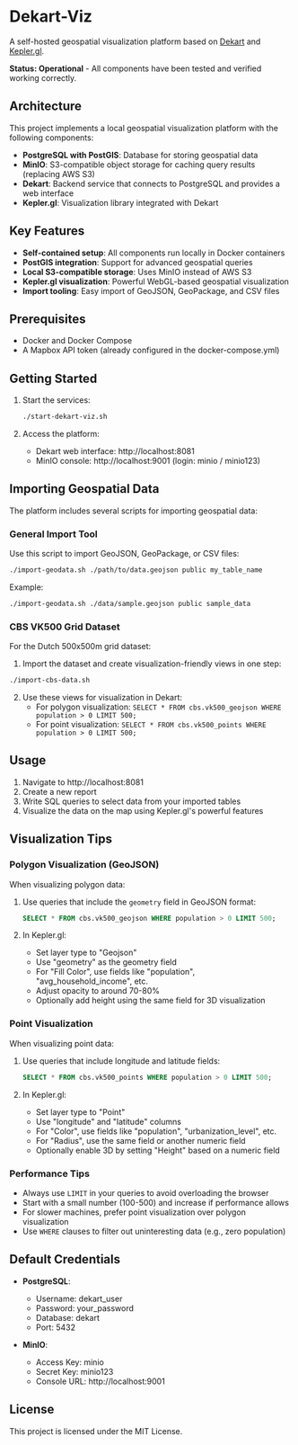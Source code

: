 # Dekart-Viz

A self-hosted geospatial visualization platform based on [Dekart](https://github.com/dekart-xyz/dekart) and [Kepler.gl](https://github.com/keplergl/kepler.gl).

**Status: Operational** - All components have been tested and verified working correctly.

## Architecture

This project implements a local geospatial visualization platform with the following components:

- **PostgreSQL with PostGIS**: Database for storing geospatial data
- **MinIO**: S3-compatible object storage for caching query results (replacing AWS S3)
- **Dekart**: Backend service that connects to PostgreSQL and provides a web interface
- **Kepler.gl**: Visualization library integrated with Dekart

## Key Features

- **Self-contained setup**: All components run locally in Docker containers
- **PostGIS integration**: Support for advanced geospatial queries
- **Local S3-compatible storage**: Uses MinIO instead of AWS S3
- **Kepler.gl visualization**: Powerful WebGL-based geospatial visualization
- **Import tooling**: Easy import of GeoJSON, GeoPackage, and CSV files

## Prerequisites

- Docker and Docker Compose
- A Mapbox API token (already configured in the docker-compose.yml)

## Getting Started

1. Start the services:
   ```bash
   ./start-dekart-viz.sh
   ```

2. Access the platform:
   - Dekart web interface: http://localhost:8081
   - MinIO console: http://localhost:9001 (login: minio / minio123)

## Importing Geospatial Data

The platform includes several scripts for importing geospatial data:

### General Import Tool

Use this script to import GeoJSON, GeoPackage, or CSV files:

```bash
./import-geodata.sh ./path/to/data.geojson public my_table_name
```

Example:
```bash
./import-geodata.sh ./data/sample.geojson public sample_data
```

### CBS VK500 Grid Dataset

For the Dutch 500x500m grid dataset:

1. Import the dataset and create visualization-friendly views in one step:
```bash
./import-cbs-data.sh
```

2. Use these views for visualization in Dekart:
   - For polygon visualization: `SELECT * FROM cbs.vk500_geojson WHERE population > 0 LIMIT 500;`
   - For point visualization: `SELECT * FROM cbs.vk500_points WHERE population > 0 LIMIT 500;`

## Usage

1. Navigate to http://localhost:8081
2. Create a new report
3. Write SQL queries to select data from your imported tables
4. Visualize the data on the map using Kepler.gl's powerful features

## Visualization Tips

### Polygon Visualization (GeoJSON)

When visualizing polygon data:

1. Use queries that include the `geometry` field in GeoJSON format:
   ```sql
   SELECT * FROM cbs.vk500_geojson WHERE population > 0 LIMIT 500;
   ```

2. In Kepler.gl:
   - Set layer type to "Geojson"
   - Use "geometry" as the geometry field
   - For "Fill Color", use fields like "population", "avg_household_income", etc.
   - Adjust opacity to around 70-80%
   - Optionally add height using the same field for 3D visualization

### Point Visualization

When visualizing point data:

1. Use queries that include longitude and latitude fields:
   ```sql
   SELECT * FROM cbs.vk500_points WHERE population > 0 LIMIT 500;
   ```

2. In Kepler.gl:
   - Set layer type to "Point"
   - Use "longitude" and "latitude" columns
   - For "Color", use fields like "population", "urbanization_level", etc.
   - For "Radius", use the same field or another numeric field
   - Optionally enable 3D by setting "Height" based on a numeric field

### Performance Tips

- Always use `LIMIT` in your queries to avoid overloading the browser
- Start with a small number (100-500) and increase if performance allows
- For slower machines, prefer point visualization over polygon visualization
- Use `WHERE` clauses to filter out uninteresting data (e.g., zero population)

## Default Credentials

- **PostgreSQL**:
  - Username: dekart_user
  - Password: your_password
  - Database: dekart
  - Port: 5432

- **MinIO**:
  - Access Key: minio
  - Secret Key: minio123
  - Console URL: http://localhost:9001

## License

This project is licensed under the MIT License.